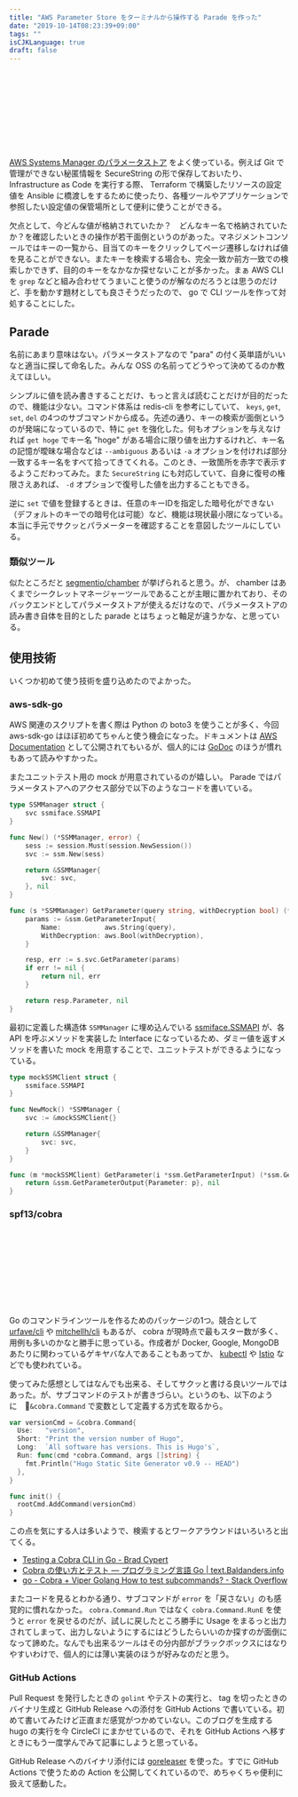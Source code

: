 ```yaml
---
title: "AWS Parameter Store をターミナルから操作する Parade を作った"
date: "2019-10-14T08:23:39+09:00"
tags: ""
isCJKLanguage: true
draft: false
---
```


<div class="iframely-embed"><div class="iframely-responsive" style="height: 140px; padding-bottom: 0;"><a href="https://github.com/chroju/parade" data-iframely-url="//cdn.iframe.ly/v9brQHK"></a></div></div><script async src="//cdn.iframe.ly/embed.js" charset="utf-8"></script>

[AWS Systems Manager のパラメータストア](https://docs.aws.amazon.com/ja_jp/systems-manager/latest/userguide/systems-manager-parameter-store.html) をよく使っている。例えば Git で管理ができない秘匿情報を SecureString の形で保存しておいたり、 Infrastructure as Code を実行する際、 Terraform で構築したリソースの設定値を Ansible に橋渡しをするために使ったり、各種ツールやアプリケーションで参照したい設定値の保管場所として便利に使うことができる。

欠点として、今どんな値が格納されていたか？　どんなキー名で格納されていたか？を確認したいときの操作が若干面倒というのがあった。マネジメントコンソールではキーの一覧から、目当てのキーをクリックしてページ遷移しなければ値を見ることができない。またキーを検索する場合も、完全一致か前方一致での検索しかできず、目的のキーをなかなか探せないことが多かった。まぁ AWS CLI を `grep` などと組み合わせてうまいこと使うのが解なのだろうとは思うのだけど、手を動かす題材としても良さそうだったので、 go で CLI ツールを作って対処することにした。

## Parade

<script id="asciicast-ST2F5vAVnk5998C0KtkH6f5GN" src="https://asciinema.org/a/ST2F5vAVnk5998C0KtkH6f5GN.js" async></script>

名前にあまり意味はない。パラメータストアなので "para" の付く英単語がいいなと適当に探して命名した。みんな OSS の名前ってどうやって決めてるのか教えてほしい。

シンプルに値を読み書きすることだけ、もっと言えば読むことだけが目的だったので、機能は少ない。コマンド体系は redis-cli を参考にしていて、 `keys`, `get`, `set`, `del` の4つのサブコマンドから成る。先述の通り、キーの検索が面倒というのが発端になっているので、特に `get` を強化した。何もオプションを与えなければ `get hoge` でキー名 "hoge" がある場合に限り値を出力するけれど、キー名の記憶が曖昧な場合などは `--ambiguous` あるいは `-a` オプションを付ければ部分一致するキー名をすべて拾ってきてくれる。このとき、一致箇所を赤字で表示するようこだわってみた。また `SecureString` にも対応していて、自身に復号の権限さえあれば、 `-d` オプションで復号した値を出力することもできる。

逆に `set` で値を登録するときは、任意のキーIDを指定した暗号化ができない（デフォルトのキーでの暗号化は可能）など、機能は現状最小限になっている。本当に手元でサクッとパラメーターを確認することを意図したツールにしている。

### 類似ツール

似たところだと [segmentio/chamber](https://github.com/segmentio/chamber) が挙げられると思う。が、 chamber はあくまでシークレットマネージャーツールであることが主眼に置かれており、そのバックエンドとしてパラメータストアが使えるだけなので、パラメータストアの読み書き自体を目的とした parade とはちょっと軸足が違うかな、と思っている。

## 使用技術

いくつか初めて使う技術を盛り込めたのでよかった。

### aws-sdk-go

AWS 関連のスクリプトを書く際は Python の boto3 を使うことが多く、今回 aws-sdk-go はほぼ初めてちゃんと使う機会になった。ドキュメントは [AWS Documentation](https://docs.aws.amazon.com/sdk-for-go/api/) として公開されてもいるが、個人的には [GoDoc](https://godoc.org/github.com/aws/aws-sdk-go) のほうが慣れもあって読みやすかった。

またユニットテスト用の mock が用意されているのが嬉しい。 Parade ではパラメータストアへのアクセス部分で以下のようなコードを書いている。

```go
type SSMManager struct {
	svc ssmiface.SSMAPI
}

func New() (*SSMManager, error) {
	sess := session.Must(session.NewSession())
	svc := ssm.New(sess)

	return &SSMManager{
		svc: svc,
	}, nil
}

func (s *SSMManager) GetParameter(query string, withDecryption bool) (*ssm.Parameter, error) {
	params := &ssm.GetParameterInput{
		Name:           aws.String(query),
		WithDecryption: aws.Bool(withDecryption),
	}

	resp, err := s.svc.GetParameter(params)
	if err != nil {
		return nil, err
	}

	return resp.Parameter, nil
}
```

最初に定義した構造体 `SSMManager` に埋め込んでいる [ssmiface.SSMAPI](https://github.com/aws/aws-sdk-go/blob/master/service/ssm/ssmiface/interface.go) が、各 API を呼ぶメソッドを実装した Interface になっているため、ダミー値を返すメソッドを書いた mock を用意することで、ユニットテストができるようになっている。

```go
type mockSSMClient struct {
	ssmiface.SSMAPI
}

func NewMock() *SSMManager {
	svc := &mockSSMClient{}

	return &SSMManager{
		svc: svc,
	}
}

func (m *mockSSMClient) GetParameter(i *ssm.GetParameterInput) (*ssm.GetParameterOutput, error) {
    return &ssm.GetParameterOutput{Parameter: p}, nil
}
```

### spf13/cobra

<div class="iframely-embed"><div class="iframely-responsive" style="height: 140px; padding-bottom: 0;"><a href="https://github.com/spf13/cobra" data-iframely-url="//cdn.iframe.ly/htWhmVD"></a></div></div><script async src="//cdn.iframe.ly/embed.js" charset="utf-8"></script>

Go のコマンドラインツールを作るためのパッケージの1つ。競合として [urfave/cli](https://github.com/urfave/cli) や [mitchellh/cli](https://github.com/mitchellh/cli) もあるが、 cobra が現時点で最もスター数が多く、用例も多いのかなと勝手に思っている。作成者が Docker, Google, MongoDB あたりに関わっているゲキヤバな人であることもあってか、 [kubectl](https://kubernetes.io/docs/reference/kubectl/) や [Istio](https://istio.io/) などでも使われている。

使ってみた感想としてはなんでも出来る、そしてサクッと書ける良いツールではあった。が、サブコマンドのテストが書きづらい。というのも、以下のように　`&cobra.Command` で変数として定義する方式を取るから。

```go
var versionCmd = &cobra.Command{
  Use:   "version",
  Short: "Print the version number of Hugo",
  Long:  `All software has versions. This is Hugo's`,
  Run: func(cmd *cobra.Command, args []string) {
    fmt.Println("Hugo Static Site Generator v0.9 -- HEAD")
  },
}

func init() {
  rootCmd.AddCommand(versionCmd)
}
```

この点を気にする人は多いようで、検索するとワークアラウンドはいろいろと出てくる。

* [Testing a Cobra CLI in Go - Brad Cypert](https://www.bradcypert.com/testing-a-cobra-cli-in-go/)
* [Cobra の使い方とテスト — プログラミング言語 Go | text.Baldanders.info](https://text.baldanders.info/golang/using-and-testing-cobra/)
* [go - Cobra + Viper Golang How to test subcommands? - Stack Overflow](https://stackoverflow.com/questions/35827147/cobra-viper-golang-how-to-test-subcommands)

またコードを見るとわかる通り、サブコマンドが `error` を「戻さない」のも感覚的に慣れなかった。 `cobra.Command.Run` ではなく `cobra.Command.RunE` を使うと `error` を戻せるのだが、試しに戻したところ勝手に Usage をまるっと出力されてしまって、出力しないようにするにはどうしたらいいのか探すのが面倒になって諦めた。なんでも出来るツールはその分内部がブラックボックスにはなりやすいわけで、個人的には薄い実装のほうが好みなのだと思う。

### GitHub Actions

Pull Request を発行したときの `golint` やテストの実行と、 tag を切ったときのバイナリ生成と GitHub Release への添付を GitHub Actions で書いている。初めて書いてみたけど正直まだ感覚がつかめていない。このブログを生成する hugo の実行を今 CircleCI にまかせているので、それを GitHub Actions へ移すときにもう一度学んでみて記事にしようと思っている。

GitHub Release へのバイナリ添付には [goreleaser](https://github.com/goreleaser/goreleaser) を使った。すでに GitHub Actions で使うための Action を公開してくれているので、めちゃくちゃ便利に扱えて感動した。

<div class="iframely-embed"><div class="iframely-responsive" style="height: 140px; padding-bottom: 0;"><a href="https://github.com/marketplace/actions/goreleaser-action" data-iframely-url="//cdn.iframe.ly/ETQo0Jh"></a></div></div><script async src="//cdn.iframe.ly/embed.js" charset="utf-8"></script>

